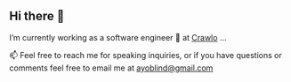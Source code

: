 ## Hi there 👋

I’m currently working as a software engineer 🔭 at <a href="https://crawlo.com/" target="_blank">Crawlo</a>  ...

📫 Feel free to reach me for speaking inquiries, or if you have questions or comments feel free to email me at ayoblind@gmail.com
